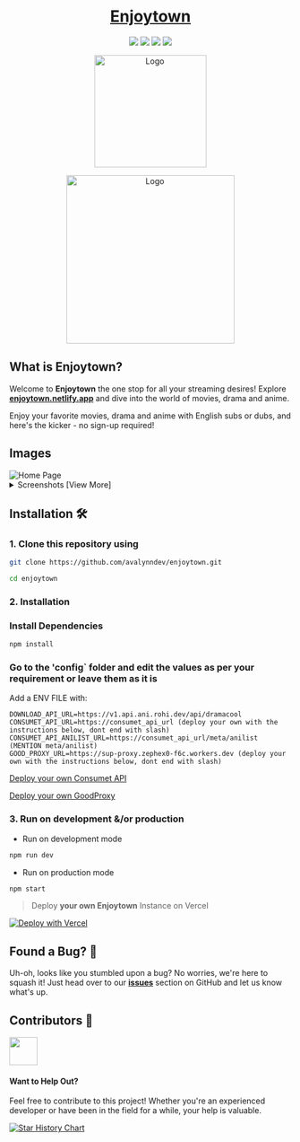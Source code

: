 <h1 align="center">
<a href="https://enjoytown.netlify.app">
Enjoytown
</a>
</h1>

<p align="center">
  <a href="#"><img src="https://img.shields.io/badge/typescript-%23007acc.svg?style=for-the-badge&logo=typescript&logoColor=%23ffffff"/></a>
  <a href="#"><img src="https://img.shields.io/badge/shadcn/UI-%23ffffff.svg?style=for-the-badge&logo=shadcnui&logoColor=black"/></a>
  <a href="#"><img src="https://img.shields.io/badge/nextjs-%2320232a.svg?style=for-the-badge&logo=nextdotjs&logoColor=white"/></a>
  <a href="#"><img src="https://img.shields.io/badge/netlify-%23083d4f.svg?style=for-the-badge&logo=netlify"/></a>
</p>
</p>

<p align="center">
  <a href="https://enjoytown.netlify.app" target="_blank">
    <img src="https://github.com/avalynndev/enjoytown/blob/main/public/android-chrome-512x512.png?raw=true" alt="Logo" width="200"/>
  </a>
</p>
<p align="center">
<a  href="https://www.youtube.com/watch?v=kB_qcHYWW0U" target="_blank">
    <img src="https://raw.githubusercontent.com/avalynndev/enjoytown/main/public/DEPLOY.png" alt="Logo" width="300"/>
</a>
</p>

## What is Enjoytown?

Welcome to **Enjoytown** the one stop for all your streaming desires! Explore **[enjoytown.netlify.app](https://enjoytown.netlify.app)** and dive into the world of movies, drama and anime.

Enjoy your favorite movies, drama and anime with English subs or dubs, and here's the kicker - no sign-up required!

## Images

<div style="text-align: left;">
  <img src="https://api.microlink.io/?url=https://enjoytown.netlify.app&screenshot=true&meta=false&embed=screenshot.url&type=jpeg&overlay.browser=dark&overlay.background=linear-gradient%28225deg%2C+%23FF057C+0%25%2C+%238D0B93+50%25%2C+%23321575+100%25%29" alt="Home Page" style="max-width: 70%;" >
  <details>
  <summary>Screenshots [View More]</summary>
  <br>
  <img src="https://api.microlink.io/?url=https://enjoytown.netlify.app/kdrama&screenshot=true&meta=false&embed=screenshot.url&waitForTimeout=3500&type=jpeg&overlay.browser=dark&overlay.background=linear-gradient%28225deg%2C+%23FF057C+0%25%2C+%238D0B93+50%25%2C+%23321575+100%25%29" alt="K Drama" style="max-width: 70%;">
  <img src="https://api.microlink.io/?url=https://enjoytown.netlify.app/movie&screenshot=true&meta=false&embed=screenshot.url&waitForTimeout=4510&type=jpeg&overlay.browser=dark&overlay.background=linear-gradient%28225deg%2C+%23FF057C+0%25%2C+%238D0B93+50%25%2C+%23321575+100%25%29" alt="Movie" style="max-width: 70%;">
    <img src="https://api.microlink.io/?url=https://enjoytown.netlify.app/anime&screenshot=true&meta=false&embed=screenshot.url&waitForTimeout=3510&type=jpeg&overlay.browser=dark&overlay.background=linear-gradient%28225deg%2C+%23FF057C+0%25%2C+%238D0B93+50%25%2C+%23321575+100%25%29" alt="Anime" style="max-width: 70%;">
  </details>
</div>

## Installation 🛠️

### 1. Clone this repository using

```bash
git clone https://github.com/avalynndev/enjoytown.git
```

```bash
cd enjoytown
```

### 2. Installation

### Install Dependencies

```bash
npm install
```

### Go to the 'config` folder and edit the values as per your requirement or leave them as it is
Add a ENV FILE with:
```env
DOWNLOAD_API_URL=https://v1.api.ani.rohi.dev/api/dramacool
CONSUMET_API_URL=https://consumet_api_url (deploy your own with the instructions below, dont end with slash)
CONSUMET_API_ANILIST_URL=https://consumet_api_url/meta/anilist (MENTION meta/anilist)
GOOD_PROXY_URL=https://sup-proxy.zephex0-f6c.workers.dev (deploy your own with the instructions below, dont end with slash)
```

<a href="https://github.com/avalynndev/animetize-api">Deploy your own Consumet API</a>

<a href="https://github.com/real-zephex/Good-Proxy">Deploy your own GoodProxy</a>

### 3. Run on development &/or production

- Run on development mode

```bash
npm run dev
```

- Run on production mode

```bash
npm start
```

> Deploy **your own Enjoytown** Instance on Vercel

[![Deploy with Vercel](https://vercel.com/button)](https://vercel.com/new/clone?repository-url=https%3A%2F%2Fgithub.com%2Favalynndev%2Fenjoytown&env=DOWNLOAD_API_URL,CONSUMET_API_URL,CONSUMET_API_ANILIST_URL,GOOD_PROXY_URL)


## Found a Bug? 🐞

Uh-oh, looks like you stumbled upon a bug? No worries, we're here to squash it! Just head over to our [**issues**](https://github.com/avalynndev/enjoytown/issues) section on GitHub and let us know what's up.

## Contributors 🤲

<img height="50" src="https://contrib.rocks/image?repo=avalynndev/enjoytown" />

#### Want to Help Out?

Feel free to contribute to this project! Whether you're an experienced developer or have been in the field for a while, your help is valuable.


[![Star History Chart](https://api.star-history.com/svg?repos=avalynndev/enjoytown&type=Date)](https://star-history.com/embed?secret=#avalynndev/enjoytown&Date)
